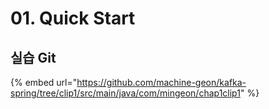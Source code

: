 # 01. Quick Start

## 실습 Git

{% embed url="https://github.com/machine-geon/kafka-spring/tree/clip1/src/main/java/com/mingeon/chap1clip1" %}
